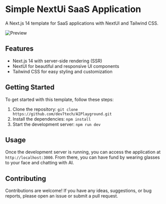 # Simple NextUi SaaS Application

A Next.js 14 template for SaaS applications with NextUI and Tailwind CSS.

![Preview](/public/preview.png)

## Features

- Next.js 14 with server-side rendering (SSR)
- NextUI for beautiful and responsive UI components
- Tailwind CSS for easy styling and customization

## Getting Started

To get started with this template, follow these steps:

1. Clone the repository: `git clone https://github.com/dev7tech/AIPlayground.git`
2. Install the dependencies: `npm install`
3. Start the development server: `npm run dev`

## Usage

Once the development server is running, you can access the application at `http://localhost:3000`. From there, you can have fund by wearing glasses to your face and chatting with AI.

## Contributing

Contributions are welcome! If you have any ideas, suggestions, or bug reports, please open an issue or submit a pull request.
